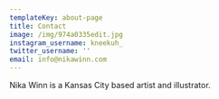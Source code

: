 ```yaml
---
templateKey: about-page
title: Contact
image: /img/974a0335edit.jpg
instagram_username: kneekuh_
twitter_username: ''
email: info@nikawinn.com
---
```

Nika Winn is a Kansas City based artist and illustrator.
